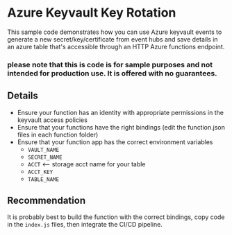 # Azure Keyvault Key Rotation

This sample code demonstrates how you can use Azure keyvault events to generate a new secret/key/certificate from event hubs and save details in an azure table that's accessible through an HTTP Azure functions endpoint. 

### please note that this is code is for sample purposes and not intended for production use. It is offered with no guarantees.

## Details
* Ensure your function has an identity with appropriate permissions in the keyvault access policies
* Ensure that your functions have the right bindings (edit the function.json files in each function folder)
* Ensure that your function app has the correct environment variables
    * `VAULT_NAME`
    * `SECRET_NAME`
    * `ACCT` <-- storage acct name for your table
    * `ACCT_KEY`
    * `TABLE_NAME`

## Recommendation
It is probably best to build the function with the correct bindings, copy code in the `index.js` files, then integrate the CI/CD pipeline.